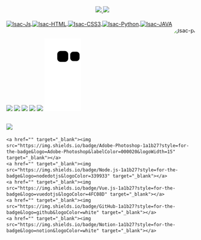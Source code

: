 ##
<div align="center">
  <a href="https://github.com/IsacBM">
  <img height="162em" src="https://github-readme-stats.vercel.app/api?username=IsacBM&locale=en&show_icons=true&icon_color=628fda&theme=tokyonight&include_all_commits=true&count_private=true"/>
  <img height="162em" src="https://github-readme-stats.vercel.app/api/top-langs/?username=IsacBM&locale=en&layout=compact&langs_count=7&theme=tokyonight"/>
</div>
  <div style="display: inline_block"><br>
    <img align="center" alt="Isac-Js" height="30" width="110" src="https://img.shields.io/badge/JavaScript-1a1b27?style=for-the-badge&logo=javascript&logoColor=F7DF1E">
  <img align="center" alt="Isac-HTML" height="30" width="95" src="https://img.shields.io/badge/HTML5-1a1b27?style=for-the-badge&logo=html5&logoColor=ff500f">
    <img align="center" alt="Isac-CSS3" height="30" width="95" src="https://img.shields.io/badge/CSS3-1a1b27?style=for-the-badge&logo=css3&logoColor=007fff">
    <img align="center" alt="Isac-Python" height="30" width="100" src="https://img.shields.io/badge/Python-1a1b27?style=for-the-badge&logo=python&logoColor=2264ff">
  <img align="center" alt="Isac-JAVA" height="30" width="85" src="https://img.shields.io/badge/Java-1a1b27?style=for-the-badge&logo=java&logoColor=fc1723">
  <img align="right" alt="Isac-pic" height="155" style="border-radius:1000px;" src="https://cdn.discordapp.com/attachments/897929978937761872/897930118968786944/download20211003163309.png">
</div>
  
  ##
  
  <div> 
    
  <a href="" target="_blank"><img src="https://img.shields.io/badge/YouTube-1a1b27?style=for-the-badge&logo=youtube&logoColor=fc1723" target="_blank"></a>
  <a href="https://www.instagram.com/isacbm_/" target="_blank"><img src="https://img.shields.io/badge/Instagram-1a1b27?style=for-the-badge&logo=instagram&logoColor=hotpink" target="_blank"></a>
 <a href="" target="_blank"><img src="https://img.shields.io/badge/Discord-1a1b27?style=for-the-badge&logo=discord&logoColor=lithtblue" target="_blank"></a> 
  <a href = "mailto:isacbritomatos32@gmail.com"><img src="https://img.shields.io/badge/Gmail-1a1b27?style=for-the-badge&logo=gmail&logoColor=red" target="_blank"></a>
  <a href="" target="_blank"><img src="https://img.shields.io/badge/LinkedIn-1a1b27?style=for-the-badge&logo=linkedin&logoColor=blue" target="_blank"></a> 
   ![Snake animation](https://github.com/IsacBM/IsacBM/blob/output/github-contribution-grid-snake.svg)
</div>

  ##
  
  <div>
    <a href="" target="_blank"><img src="https://img.shields.io/badge/Visual_Studio_Code-1a1b27?style=for-the-badge&logo=visual%20studio%20code&logoColor=0078D4" target="_blank"></a>
    
    <a href="" target="_blank"><img src="https://img.shields.io/badge/Adobe-Photoshop-1a1b27?style=for-the-badge&logo=Adobe-Photoshop&labelColor=000020&logoWidth=15" target="_blank"></a>
    <a href="" target="_blank"><img src="https://img.shields.io/badge/Node.js-1a1b27?style=for-the-badge&logo=nodedotjs&logoColor=339933" target="_blank"></a>
    <a href="" target="_blank"><img src="https://img.shields.io/badge/Vue.js-1a1b27?style=for-the-badge&logo=vuedotjs&logoColor=4FC08D" target="_blank"></a>
    <a href="" target="_blank"><img src="https://img.shields.io/badge/GitHub-1a1b27?style=for-the-badge&logo=github&logoColor=white" target="_blank"></a>
    <a href="" target="_blank"><img src="https://img.shields.io/badge/Notion-1a1b27?style=for-the-badge&logo=notion&logoColor=white" target="_blank"></a>
  </div>
